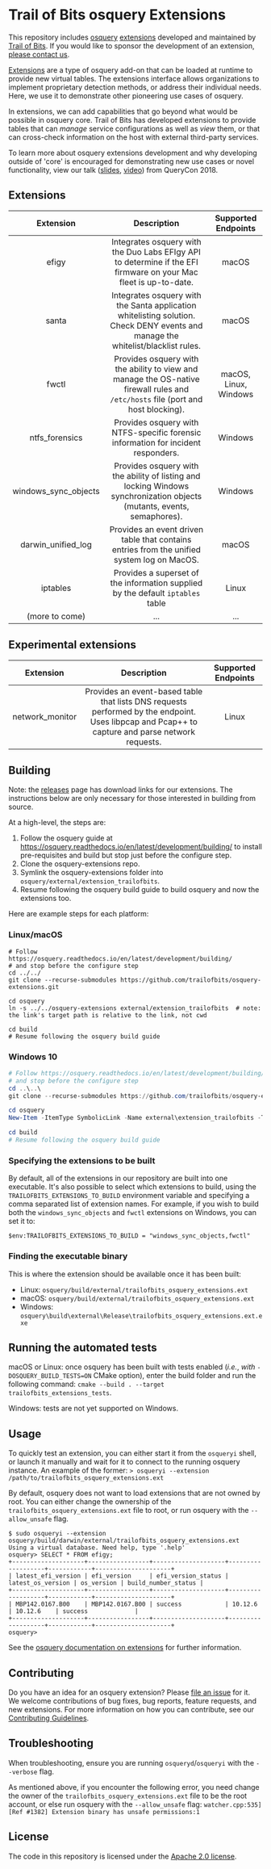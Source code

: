# Trail of Bits osquery Extensions

This repository includes [osquery](https://osquery.io/) [extensions](https://osquery.readthedocs.io/en/stable/development/osquery-sdk/) developed and maintained by [Trail of Bits](https://www.trailofbits.com/). If you would like to sponsor the development of an extension, [please contact us](https://www.trailofbits.com/contact/).

[Extensions](https://osquery.readthedocs.io/en/stable/deployment/extensions/) are a type of osquery add-on that can be loaded at runtime to provide new virtual tables. The extensions interface allows organizations to implement proprietary detection methods, or address their individual needs. Here, we use it to demonstrate other pioneering use cases of osquery.

In extensions, we can add capabilities that go beyond what would be possible in osquery core. Trail of Bits has developed extensions to provide tables that can _manage_ service configurations as well as _view_ them, or that can cross-check information on the host with external third-party services.

To learn more about osquery extensions development and why developing outside of 'core' is encouraged for demonstrating new use cases or novel functionality, view our talk ([slides](https://github.com/trailofbits/presentations/tree/master/Osquery%20Extensions), [video](https://www.youtube.com/watch?v=g46rjoP18EE)) from QueryCon 2018.

## Extensions

| Extension            | Description | Supported Endpoints |
|          :-:         |    :-:      |         :-:         |
| efigy                | Integrates osquery with the Duo Labs EFIgy API to determine if the EFI firmware on your Mac fleet is up-to-date. | macOS |
| santa                | Integrates osquery with the Santa application whitelisting solution. Check DENY events and manage the whitelist/blacklist rules. | macOS |
| fwctl                | Provides osquery with the ability to view and manage the OS-native firewall rules and `/etc/hosts` file (port and host blocking). | macOS, Linux, Windows |
| ntfs_forensics       | Provides osquery with NTFS-specific forensic information for incident responders. | Windows |
| windows_sync_objects | Provides osquery with the ability of listing and locking Windows synchronization objects (mutants, events, semaphores). | Windows |
| darwin_unified_log   | Provides an event driven table that contains entries from the unified system log on MacOS. | macOS |
| iptables             | Provides a superset of the information supplied by the default `iptables` table | Linux |
| (more to come)       | ...  | ...   |

## Experimental extensions

| Extension            | Description | Supported Endpoints |
|          :-:         |    :-:      |         :-:         |
| network_monitor      | Provides an event-based table that lists DNS requests performed by the endpoint. Uses libpcap and Pcap++ to capture and parse network requests.  | Linux   |


## Building

Note: the [releases](https://github.com/trailofbits/osquery-extensions/releases) page has download links for our extensions. The instructions below are only necessary for those interested in building from source.

At a high-level, the steps are:
1. Follow the osquery guide at https://osquery.readthedocs.io/en/latest/development/building/
   to install pre-requisites and build but stop just before the configure step.
2. Clone the osquery-extensions repo.
3. Symlink the osquery-extensions folder into `osquery/external/extension_trailofbits`.
4. Resume following the osquery build guide to build osquery and now the extensions too.

Here are example steps for each platform:


### Linux/macOS

```shell
# Follow https://osquery.readthedocs.io/en/latest/development/building/
# and stop before the configure step
cd ../../
git clone --recurse-submodules https://github.com/trailofbits/osquery-extensions.git

cd osquery
ln -s ../../osquery-extensions external/extension_trailofbits  # note: the link's target path is relative to the link, not cwd

cd build
# Resume following the osquery build guide
```

### Windows 10

```powershell
# Follow https://osquery.readthedocs.io/en/latest/development/building/
# and stop before the configure step
cd ..\..\
git clone --recurse-submodules https://github.com/trailofbits/osquery-extensions.git

cd osquery
New-Item -ItemType SymbolicLink -Name external\extension_trailofbits -Target C:\osquery-extensions

cd build
# Resume following the osquery build guide
```

### Specifying the extensions to be built

By default, all of the extensions in our repository are built into one executable. It's also possible to select which extensions to build, using the `TRAILOFBITS_EXTENSIONS_TO_BUILD` environment variable and specifying a comma separated list of extension names. For example, if you wish to build both the `windows_sync_objects` and `fwctl` extensions on Windows, you can set it to:

```shell
$env:TRAILOFBITS_EXTENSIONS_TO_BUILD = "windows_sync_objects,fwctl"
```

### Finding the executable binary

This is where the extension should be available once it has been built:

 * Linux: `osquery/build/external/trailofbits_osquery_extensions.ext`
 * macOS: `osquery/build/external/trailofbits_osquery_extensions.ext`
 * Windows: `osquery\build\external\Release\trailofbits_osquery_extensions.ext.exe`

## Running the automated tests

macOS or Linux: once osquery has been built with tests enabled (*i.e.*, *with* `-DOSQUERY_BUILD_TESTS=ON` CMake option), enter the build folder and run the following command: `cmake --build . --target trailofbits_extensions_tests`.

Windows: tests are not yet supported on Windows.

## Usage

To quickly test an extension, you can either start it from the `osqueryi` shell, or launch it manually and wait for it to connect to the running osquery instance. An example of the former: `> osqueryi --extension /path/to/trailofbits_osquery_extensions.ext`

By default, osquery does not want to load extensions that are not owned by root. You can either change the ownership of the `trailofbits_osquery_extensions.ext` file to root, or run osquery with the `--allow_unsafe` flag.

```shell
$ sudo osqueryi --extension osquery/build/darwin/external/trailofbits_osquery_extensions.ext
Using a virtual database. Need help, type '.help'
osquery> SELECT * FROM efigy;
+--------------------+-----------------+--------------------+-------------------+------------+---------------------+
| latest_efi_version | efi_version     | efi_version_status | latest_os_version | os_version | build_number_status |
+--------------------+-----------------+--------------------+-------------------+------------+---------------------+
| MBP142.0167.B00    | MBP142.0167.B00 | success            | 10.12.6           | 10.12.6    | success             |
+--------------------+-----------------+--------------------+-------------------+------------+---------------------+
osquery>
```

See the [osquery documentation on extensions](https://osquery.readthedocs.io/en/stable/deployment/extensions) for further information.

## Contributing

Do you have an idea for an osquery extension? Please [file an issue](https://github.com/trailofbits/osquery-extensions/issues/new) for it. We welcome contributions of bug fixes, bug reports, feature requests, and new extensions. For more information on how you can contribute, see our [Contributing Guidelines](https://github.com/trailofbits/osquery-extensions/blob/master/CONTRIBUTING.md).

## Troubleshooting

When troubleshooting, ensure you are running `osqueryd`/`osqueryi` with the `--verbose` flag.

As mentioned above, if you encounter the following error, you need change the owner of the `trailofbits_osquery_extensions.ext` file to be the root account, or else run osquery with the `--allow_unsafe` flag: `watcher.cpp:535] [Ref #1382] Extension binary has unsafe permissions:1`

## License

The code in this repository is licensed under the [Apache 2.0 license](LICENSE).

